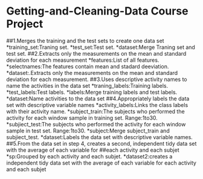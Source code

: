 # Getting-and-Cleaning-Data Course Project
##1.Merges the training and the test sets to create one data set
*training_set:Traning set.
*test_set:Test set.
*dataset:Merge Traning set and test set.
##2.Extracts only the measurements on the mean and standard deviation for each measurement
*features:List of all features.
*selectnames:The features contain mean and stadard deeviation.
*dataset:.Extracts only the measurements on the mean and standard deviation for each measurement.
##3.Uses descriptive activity names to name the activities in the data set
*traning_labels:Training labels.
*test_labels:Test labels.
*labels:Merge training labels and test labels.
*dataset:Name activities to the data set
##4.Appropriately labels the data set with descriptive variable names
*activity_labels:Links the class labels with their activity name.
*subject_train:The subjects who performed the activity for each window sample in training set. Range:1to30. 
*subjiect_test:The subjects who performed the activity for each window sample in test set. Range:1to30. 
*subject:Merge subject_train and subjiect_test.
*dataset:Labels the data set with descriptive variable names.
##5.From the data set in step 4, creates a second, independent tidy data set with the average of each variable for
##each activity and each subjet
*sp:Grouped by  each activity and each subjet.
*dataset2:creates a independent tidy data set with the average of each variable for each activity and each subjet




